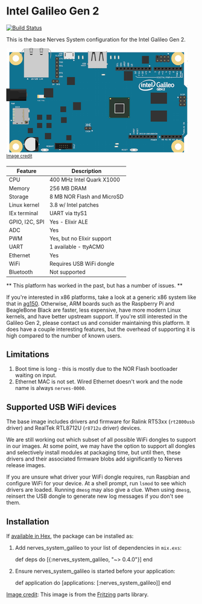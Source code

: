# Intel Galileo Gen 2
[![Build Status](https://travis-ci.org/nerves-project/nerves_system_galileo.png?branch=master)](https://travis-ci.org/nerves-project/nerves_system_galileo)

This is the base Nerves System configuration for the Intel Galileo Gen 2.

![Fritzing Intel Galileo Gen 2 image](assets/images/intel-galileo-gen2.png)
<br><sup>[Image credit](#fritzing)</sup>

| Feature              | Description                     |
| -------------------- | ------------------------------- |
| CPU                  | 400 MHz Intel Quark X1000       |
| Memory               | 256 MB DRAM                     |
| Storage              | 8 MB NOR Flash and MicroSD      |
| Linux kernel         | 3.8 w/ Intel patches     |
| IEx terminal         | UART via ttyS1                  |
| GPIO, I2C, SPI       | Yes - Elixir ALE                |
| ADC                  | Yes                             |
| PWM                  | Yes, but no Elixir support      |
| UART                 | 1 available - ttyACM0           |
| Ethernet             | Yes                             |
| WiFi                 | Requires USB WiFi dongle        |
| Bluetooth            | Not supported                   |

** This platform has worked in the past, but has a number of issues. **

If you're interested in x86 platforms, take a look at a generic x86 system
like that in [ag150](https://github.com/nerves-project/nerves_system_ag150).
Otherwise, ARM boards such as the Raspberry Pi and BeagleBone Black are
faster, less expensive, have more modern Linux kernels, and have better
upstream support. If you're still interested in
the Galileo Gen 2, please contact us and consider maintaining this platform.
It does have a couple interesting features, but the overhead of supporting
it is high compared to the number of known users.

## Limitations

  1. Boot time is long - this is mostly due to the NOR Flash bootloader waiting
     on input.
  2. Ethernet MAC is not set. Wired Ethernet doesn't work and the node name is
     always `nerves-0000`.

## Supported USB WiFi devices

The base image includes drivers and firmware for Ralink RT53xx
(`rt2800usb` driver) and RealTek RTL8712U (`r8712u` driver) devices.

We are still working out which subset of all possible WiFi dongles to
support in our images. At some point, we may have the option to support
all dongles and selectively install modules at packaging time, but until
then, these drivers and their associated firmware blobs add significantly
to Nerves release images.

If you are unsure what driver your WiFi dongle requires, run Raspbian and configure WiFi
for your device. At a shell prompt, run `lsmod` to see which drivers are loaded.
Running `dmesg` may also give a clue. When using `dmesg`, reinsert the USB
dongle to generate new log messages if you don't see them.

## Installation

If [available in Hex](https://hex.pm/docs/publish), the package can be installed as:

  1. Add nerves_system_galileo to your list of dependencies in `mix.exs`:

        def deps do
          [{:nerves_system_galileo, "~> 0.4.0"}]
        end

  2. Ensure nerves_system_galileo is started before your application:

        def application do
          [applications: [:nerves_system_galileo]]
        end

[Image credit](#fritzing): This image is from the [Fritzing](http://fritzing.org/home/) parts library.
